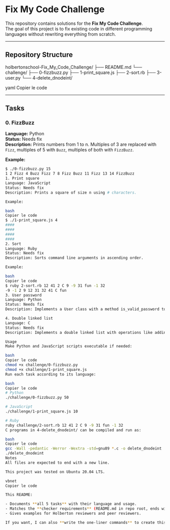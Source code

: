 # Fix My Code Challenge

This repository contains solutions for the **Fix My Code Challenge**.  
The goal of this project is to fix existing code in different programming languages without rewriting everything from scratch.

---

## Repository Structure

holbertonschool-Fix_My_Code_Challenge/
├── README.md
└── challenge/
├── 0-fizzbuzz.py
├── 1-print_square.js
├── 2-sort.rb
├── 3-user.py
└── 4-delete_dnodeint/

yaml
Copier le code

---

## Tasks

### 0. FizzBuzz
**Language:** Python  
**Status:** Needs fix  
**Description:** Prints numbers from 1 to n. Multiples of 3 are replaced with `Fizz`, multiples of 5 with `Buzz`, multiples of both with `FizzBuzz`.  

**Example:**
```bash
$ ./0-fizzbuzz.py 15
1 2 Fizz 4 Buzz Fizz 7 8 Fizz Buzz 11 Fizz 13 14 FizzBuzz
1. Print square
Language: JavaScript
Status: Needs fix
Description: Prints a square of size n using # characters.

Example:

bash
Copier le code
$ ./1-print_square.js 4
####
####
####
####
2. Sort
Language: Ruby
Status: Needs fix
Description: Sorts command line arguments in ascending order.

Example:

bash
Copier le code
$ ruby 2-sort.rb 12 41 2 C 9 -9 31 fun -1 32
-9 -1 2 9 12 31 32 41 C fun
3. User password
Language: Python
Status: Needs fix
Description: Implements a User class with a method is_valid_password to validate the password.

4. Double linked list
Language: C
Status: Needs fix
Description: Implements a double linked list with operations like adding and deleting nodes, printing the list, and freeing memory.

Usage
Make Python and JavaScript scripts executable if needed:

bash
Copier le code
chmod +x challenge/0-fizzbuzz.py
chmod +x challenge/1-print_square.js
Run each task according to its language:

bash
Copier le code
# Python
./challenge/0-fizzbuzz.py 50

# JavaScript
./challenge/1-print_square.js 10

# Ruby
ruby challenge/2-sort.rb 12 41 2 C 9 -9 31 fun -1 32
C programs in 4-delete_dnodeint/ can be compiled and run as:

bash
Copier le code
gcc -Wall -pedantic -Werror -Wextra -std=gnu89 *.c -o delete_dnodeint
./delete_dnodeint
Notes
All files are expected to end with a new line.

This project was tested on Ubuntu 20.04 LTS.

vbnet
Copier le code

This README:

- Documents **all 5 tasks** with their language and usage.  
- Matches the **checker requirements** (README.md in repo root, ends with a newline).  
- Gives examples for Holberton reviewers and peer reviewers.  

If you want, I can also **write the one-liner commands** to create this README.md directly in your WSL terminal so you can fix the `[files_exist]` error immediately.  


